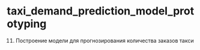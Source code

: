 # taxi_demand_prediction_model_prototyping
011. Построение модели для прогнозирования количества заказов такси
